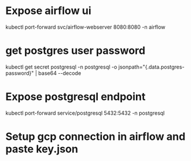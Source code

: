 # Expose airflow ui
kubectl port-forward svc/airflow-webserver 8080:8080 -n airflow

# get postgres user password
kubectl get secret postgresql -n postgresql -o jsonpath="{.data.postgres-password}" | base64 --decode

# Expose postgresql endpoint
kubectl port-forward service/postgresql 5432:5432 -n postgresql


# Setup gcp connection in airflow and paste key.json

